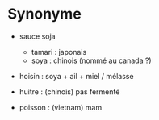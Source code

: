 
# Synonyme

- sauce soja
    * tamari : japonais
    * soya : chinois (nommé au canada ?)

- hoisin : soya + ail + miel / mélasse
- huitre : (chinois) pas fermenté
- poisson : (vietnam) mam
